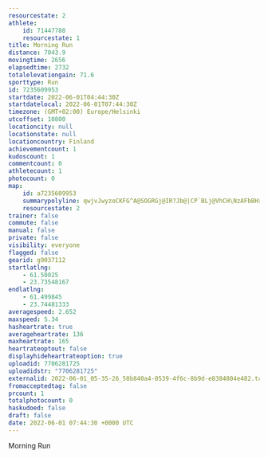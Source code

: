 ```yaml
---
resourcestate: 2
athlete:
    id: 71447788
    resourcestate: 1
title: Morning Run
distance: 7043.9
movingtime: 2656
elapsedtime: 2732
totalelevationgain: 71.6
sporttype: Run
id: 7235609953
startdate: 2022-06-01T04:44:30Z
startdatelocal: 2022-06-01T07:44:30Z
timezone: (GMT+02:00) Europe/Helsinki
utcoffset: 10800
locationcity: null
locationstate: null
locationcountry: Finland
achievementcount: 1
kudoscount: 1
commentcount: 0
athletecount: 1
photocount: 0
map:
    id: a7235609953
    summarypolyline: qwjvJwyzoCKFG^A@SOGRGj@IR?Jb@|CP`BLj@VhCH\NzAFbBHx@D`A?f@Hf@?r@H|CIzB@dBIvDOfBGpD@PJXD^GPGFG@GGOe@MCIBMPM`@MTSHq@ID?DH?HEV?j@EV{@xB_@h@K^KPCNKPOh@[j@Mr@[z@YnAQd@UrAU|@M^Wd@WlAIr@Ol@_@dA_@tAg@dAUz@SZY~@MXK`@G`@OXe@fA[jAaAxFk@tBSfCe@xCOl@CZ_@hBYrCSdA]rCW|AS|@OrAI^A`@e@zB_@tFQz@Gt@MdAK`@QjB}@rGOhBGzAIdAUtCIb@Cf@Sn@W^ERAp@Gl@Bh@O`ACfASzAWt@E^FhAR~A?l@MzBOtAGv@WvAIbC_ArFQdCMd@E`@K^QXEPCdCOjB?f@UDGX@HNITUd@q@J@LEb@[n@aALg@Fc@VcAPi@RcAAWe@_AAQBg@RkAN_@R_AB]j@kCZkBRcCRgBPm@?Y^}@^yBAg@F_@Ds@Ck@?}AGeDb@eCLa@Fc@IkAKc@CWJyAFs@@{AI{@FaAX}BBw@Dg@ZgAj@{DP_AL]Jm@Da@HYP}APyB?WAMKMWOKQCITyAHcAIYWc@AMBYCGIRSrAm@fCMz@CDGHSF]VIBE?GIGk@M]AODWX]FKCiAByANgCJoCBSFMLM@[Fo@H]V{@L{@FUHOH?FELeAH[@AZCY_@USk@y@k@s@OIQ?SVER]vCKhA?XFZB@HGJ]l@yEfAyFTcB?UEQ[m@KYUgAIy@CuBHyARiBTgDFkB?iBEm@G_@Ke@_@aAOm@Gk@Bg@BSj@_B^cBTyAl@gBNw@RoBLk@JSHGHAb@Ff@MVOJOr@s@JANBXNJAJOTo@DY@[Qq@Ck@F}AHwAFc@DgAAs@C][wBEmAMwAC_AFS@AL@PL^n@\XLBTGLHLBF@FAHSBURsCEw@WuAE}AWsCWmAO_B[kBIyA@_@PaAJ]JKVGRUJAB@BJDCHFRHNIJAHSZOLUF]Vg@LQPIHm@f@m@Lm@c@qFAgBKiBAm@Ea@GmDMeCCuAl@EHK@SAo@D]?[R@VKp@EVIRAVQXGPYBqAGuA@MBCJINGd@CTIZ@VOp@ENM^G
    resourcestate: 2
trainer: false
commute: false
manual: false
private: false
visibility: everyone
flagged: false
gearid: g9037112
startlatlng:
    - 61.50025
    - 23.73548167
endlatlng:
    - 61.499845
    - 23.74481333
averagespeed: 2.652
maxspeed: 5.34
hasheartrate: true
averageheartrate: 136
maxheartrate: 165
heartrateoptout: false
displayhideheartrateoption: true
uploadid: 7706281725
uploadidstr: "7706281725"
externalid: 2022-06-01_05-35-26_50b840a4-0539-4f6c-8b9d-e8384804e482.tcx
fromacceptedtag: false
prcount: 1
totalphotocount: 0
haskudoed: false
draft: false
date: 2022-06-01 07:44:30 +0000 UTC
---
```

Morning Run